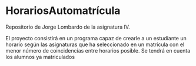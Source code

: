 # HorariosAutomatrícula
Repositorio de Jorge Lombardo de la asignatura IV.

El proyecto consistirá en un programa capaz de crearle a un estudiante un horario según las asignaturas que ha seleccionado en un matrícula con el menor número de coincidencias entre horarios posible. Se tendrá en cuenta los alumnos ya matriculados
